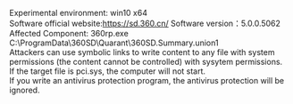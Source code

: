 Experimental environment: win10 x64   
Software official website:https://sd.360.cn/
Software version：5.0.0.5062  
Affected Component: 360rp.exe  C:\ProgramData\360SD\Quarant\360SD.Summary.union1   
Attackers can use symbolic links to write content to any file with system permissions (the content cannot be controlled) with sysytem permissions.   
If the target file is pci.sys, the computer will not start.   
If you write an antivirus protection program, the antivirus protection will be ignored.    
